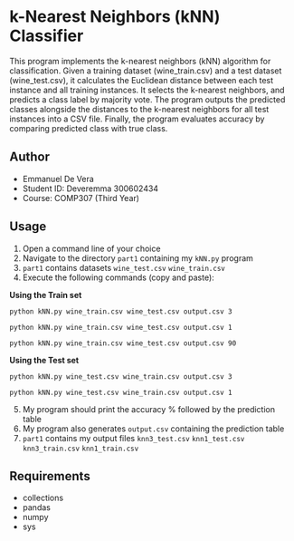 # k-Nearest Neighbors (kNN) Classifier

This program implements the k-nearest neighbors (kNN) algorithm for classification. Given a training dataset (wine_train.csv) and a test dataset (wine_test.csv), it calculates the Euclidean distance between each test instance and all training instances. It selects the k-nearest neighbors, and predicts a class label by majority vote. The program outputs the predicted classes alongside the distances to the k-nearest neighbors for all test instances into a CSV file. Finally, the program evaluates accuracy by comparing predicted class with true class.

## Author

- Emmanuel De Vera
- Student ID: Deveremma 300602434
- Course: COMP307 (Third Year)

## Usage

1. Open a command line of your choice
2. Navigate to the directory `part1` containing my `kNN.py` program
3. `part1` contains datasets `wine_test.csv` `wine_train.csv`
4. Execute the following commands (copy and paste):

**Using the Train set**

`python kNN.py wine_train.csv wine_test.csv output.csv 3`  

`python kNN.py wine_train.csv wine_test.csv output.csv 1`    

`python kNN.py wine_train.csv wine_test.csv output.csv 90`    

**Using the Test set**

`python kNN.py wine_test.csv wine_train.csv output.csv 3`  

`python kNN.py wine_test.csv wine_train.csv output.csv 1`      

5. My program should print the accuracy % followed by the prediction table
6. My program also generates `output.csv` containing the prediction table
7. `part1` contains my output files `knn3_test.csv` `knn1_test.csv` `knn3_train.csv` `knn1_train.csv`

## Requirements

- collections
- pandas
- numpy
- sys
